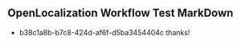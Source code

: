 ## OpenLocalization Workflow Test MarkDown
* b38c1a8b-b7c8-424d-af6f-d5ba3454404c thanks!

<!--HONumber=Jul16_HO4-->


